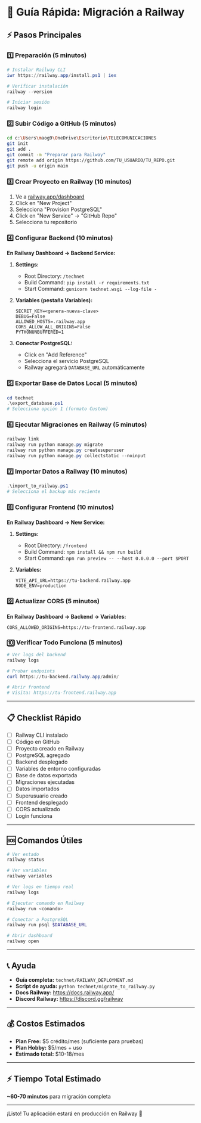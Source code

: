 # 🚀 Guía Rápida: Migración a Railway

## ⚡ Pasos Principales

### 1️⃣ Preparación (5 minutos)

```powershell
# Instalar Railway CLI
iwr https://railway.app/install.ps1 | iex

# Verificar instalación
railway --version

# Iniciar sesión
railway login
```

### 2️⃣ Subir Código a GitHub (5 minutos)

```bash
cd c:\Users\maog9\OneDrive\Escritorio\TELECOMUNICACIONES
git init
git add .
git commit -m "Preparar para Railway"
git remote add origin https://github.com/TU_USUARIO/TU_REPO.git
git push -u origin main
```

### 3️⃣ Crear Proyecto en Railway (10 minutos)

1. Ve a [railway.app/dashboard](https://railway.app/dashboard)
2. Click en "New Project"
3. Selecciona "Provision PostgreSQL"
4. Click en "New Service" → "GitHub Repo"
5. Selecciona tu repositorio

### 4️⃣ Configurar Backend (10 minutos)

**En Railway Dashboard → Backend Service:**

1. **Settings:**
   - Root Directory: `/technet`
   - Build Command: `pip install -r requirements.txt`
   - Start Command: `gunicorn technet.wsgi --log-file -`

2. **Variables (pestaña Variables):**
   ```env
   SECRET_KEY=<genera-nueva-clave>
   DEBUG=False
   ALLOWED_HOSTS=.railway.app
   CORS_ALLOW_ALL_ORIGINS=False
   PYTHONUNBUFFERED=1
   ```

3. **Conectar PostgreSQL:**
   - Click en "Add Reference"
   - Selecciona el servicio PostgreSQL
   - Railway agregará `DATABASE_URL` automáticamente

### 5️⃣ Exportar Base de Datos Local (5 minutos)

```powershell
cd technet
.\export_database.ps1
# Selecciona opción 1 (formato Custom)
```

### 6️⃣ Ejecutar Migraciones en Railway (5 minutos)

```powershell
railway link
railway run python manage.py migrate
railway run python manage.py createsuperuser
railway run python manage.py collectstatic --noinput
```

### 7️⃣ Importar Datos a Railway (10 minutos)

```powershell
.\import_to_railway.ps1
# Selecciona el backup más reciente
```

### 8️⃣ Configurar Frontend (10 minutos)

**En Railway Dashboard → New Service:**

1. **Settings:**
   - Root Directory: `/frontend`
   - Build Command: `npm install && npm run build`
   - Start Command: `npm run preview -- --host 0.0.0.0 --port $PORT`

2. **Variables:**
   ```env
   VITE_API_URL=https://tu-backend.railway.app
   NODE_ENV=production
   ```

### 9️⃣ Actualizar CORS (5 minutos)

**En Railway Dashboard → Backend → Variables:**

```env
CORS_ALLOWED_ORIGINS=https://tu-frontend.railway.app
```

### 🔟 Verificar Todo Funciona (5 minutos)

```powershell
# Ver logs del backend
railway logs

# Probar endpoints
curl https://tu-backend.railway.app/admin/

# Abrir frontend
# Visita: https://tu-frontend.railway.app
```

---

## 📋 Checklist Rápido

- [ ] Railway CLI instalado
- [ ] Código en GitHub
- [ ] Proyecto creado en Railway
- [ ] PostgreSQL agregado
- [ ] Backend desplegado
- [ ] Variables de entorno configuradas
- [ ] Base de datos exportada
- [ ] Migraciones ejecutadas
- [ ] Datos importados
- [ ] Superusuario creado
- [ ] Frontend desplegado
- [ ] CORS actualizado
- [ ] Login funciona

---

## 🆘 Comandos Útiles

```powershell
# Ver estado
railway status

# Ver variables
railway variables

# Ver logs en tiempo real
railway logs

# Ejecutar comando en Railway
railway run <comando>

# Conectar a PostgreSQL
railway run psql $DATABASE_URL

# Abrir dashboard
railway open
```

---

## 📞 Ayuda

- **Guía completa:** `technet/RAILWAY_DEPLOYMENT.md`
- **Script de ayuda:** `python technet/migrate_to_railway.py`
- **Docs Railway:** https://docs.railway.app/
- **Discord Railway:** https://discord.gg/railway

---

## 💰 Costos Estimados

- **Plan Free:** $5 crédito/mes (suficiente para pruebas)
- **Plan Hobby:** $5/mes + uso
- **Estimado total:** $10-18/mes

---

## ⚡ Tiempo Total Estimado

**~60-70 minutos** para migración completa

---

¡Listo! Tu aplicación estará en producción en Railway 🎉
